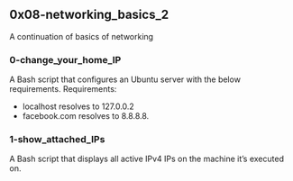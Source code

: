 ## 0x08-networking_basics_2
A continuation of basics of networking

### 0-change_your_home_IP
A Bash script that configures an Ubuntu server with the below requirements.
Requirements:
* localhost resolves to 127.0.0.2
* facebook.com resolves to 8.8.8.8.

### 1-show_attached_IPs
A Bash script that displays all active IPv4 IPs on the machine it’s executed on.
